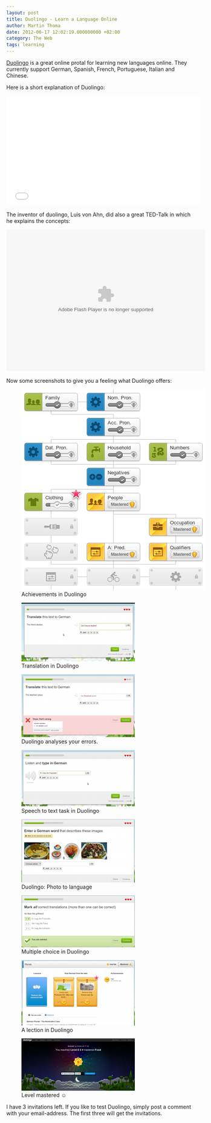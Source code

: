```yaml
---
layout: post
title: Duolingo - Learn a Language Online
author: Martin Thoma
date: 2012-06-17 12:02:19.000000000 +02:00
category: The Web
tags: learning
---
```

<a href="http://duolingo.com/">Duolingo</a> is a great online protal for learning new languages online. They currently support German, Spanish, French, Portuguese, Italian and Chinese.

Here is a short explanation of Duolingo:
<iframe width="512" height="288" src="//www.youtube.com/embed/WyzJ2Qq9Abs" frameborder="0" allowfullscreen></iframe>

The inventor of duolingo, Luis von Ahn, did also a great TED-Talk in which he explains the concepts:

<object width="526" height="374">
<param name="movie" value="http://video.ted.com/assets/player/swf/EmbedPlayer.swf"></param>
<param name="allowFullScreen" value="true" />
<param name="allowScriptAccess" value="always"/>
<param name="wmode" value="transparent"></param>
<param name="bgColor" value="#ffffff"></param>
<param name="flashvars" value="vu=http://video.ted.com/talk/stream/2011X/Blank/LuisVonAhn_2011X-320k.mp4&su=http://images.ted.com/images/ted/tedindex/embed-posters/LuisVonAhn_2011X-embed.jpg&vw=512&vh=288&ap=0&ti=1295&lang=&introDuration=15330&adDuration=4000&postAdDuration=830&adKeys=talk=luis_von_ahn_massive_scale_online_collaboration;year=2011;theme=the_rise_of_collaboration;event=TEDxCMU;tag=Internet;tag=collaboration;tag=computers;tag=language;tag=technology;&preAdTag=tconf.ted/embed;tile=1;sz=512x288;" />
<embed src="http://video.ted.com/assets/player/swf/EmbedPlayer.swf" pluginspace="http://www.macromedia.com/go/getflashplayer" type="application/x-shockwave-flash" wmode="transparent" bgColor="#ffffff" width="526" height="374" allowFullScreen="true" allowScriptAccess="always" flashvars="vu=http://video.ted.com/talk/stream/2011X/Blank/LuisVonAhn_2011X-320k.mp4&su=http://images.ted.com/images/ted/tedindex/embed-posters/LuisVonAhn_2011X-embed.jpg&vw=512&vh=288&ap=0&ti=1295&lang=&introDuration=15330&adDuration=4000&postAdDuration=830&adKeys=talk=luis_von_ahn_massive_scale_online_collaboration;year=2011;theme=the_rise_of_collaboration;event=TEDxCMU;tag=Internet;tag=collaboration;tag=computers;tag=language;tag=technology;&preAdTag=tconf.ted/embed;tile=1;sz=512x288;"></embed>
</object>

Now some screenshots to give you a feeling what Duolingo offers:
<figure class="aligncenter">
            <a href="../images/2012/06/duolingo-advancement.png"><img src="../images/2012/06/duolingo-advancement.png" alt="Achievements in Duolingo" style="max-width:488px;max-height:530px" class="size-full wp-image-27071"/></a>
            <figcaption class="text-center">Achievements in Duolingo</figcaption>
        </figure>

<figure class="aligncenter">
            <a href="../images/2012/06/duolingo-translation-300x155.png"><img src="../images/2012/06/duolingo-translation-300x155.png" alt="Translation in Duolingo" style="max-width:300px;max-height:155px" class="size-medium wp-image-27081"/></a>
            <figcaption class="text-center">Translation in Duolingo</figcaption>
        </figure>

<figure class="aligncenter">
            <a href="../images/2012/06/duolingo-typo-300x166.png"><img src="../images/2012/06/duolingo-typo-300x166.png" alt="Duolingo analyses your errors." style="max-width:300px;max-height:166px" class="size-medium wp-image-27091"/></a>
            <figcaption class="text-center">Duolingo analyses your errors.</figcaption>
        </figure>

<figure class="aligncenter">
            <a href="../images/2012/06/duolingo-speech-300x149.png"><img src="../images/2012/06/duolingo-speech-300x149.png" alt="Speech to text task in Duolingo" style="max-width:300px;max-height:149px" class="size-medium wp-image-27101"/></a>
            <figcaption class="text-center">Speech to text task in Duolingo</figcaption>
        </figure>

<figure class="aligncenter">
            <a href="../images/2012/06/duolingo-photo-to-language-300x167.png"><img src="../images/2012/06/duolingo-photo-to-language-300x167.png" alt="Duolingo: Photo to language" style="max-width:300px;max-height:167px" class="size-medium wp-image-27111"/></a>
            <figcaption class="text-center">Duolingo: Photo to language</figcaption>
        </figure>

<figure class="aligncenter">
            <a href="../images/2012/06/duolingo-multiple-choice-300x137.png"><img src="../images/2012/06/duolingo-multiple-choice-300x137.png" alt="Multiple choice in Duolingo" style="max-width:300px;max-height:137px" class="size-medium wp-image-27121"/></a>
            <figcaption class="text-center">Multiple choice in Duolingo</figcaption>
        </figure>

<figure class="aligncenter">
            <a href="../images/2012/06/duolingo-lection-300x173.png"><img src="../images/2012/06/duolingo-lection-300x173.png" alt="A lection in Duolingo" style="max-width:300px;max-height:173px" class="size-medium wp-image-27131"/></a>
            <figcaption class="text-center">A lection in Duolingo</figcaption>
        </figure>

<figure class="aligncenter">
            <a href="../images/2012/06/duolingo-achivement-300x138.png"><img src="../images/2012/06/duolingo-achivement-300x138.png" alt="Level mastered ☺" style="max-width:300px;max-height:138px" class="size-medium wp-image-27141"/></a>
            <figcaption class="text-center">Level mastered ☺</figcaption>
        </figure>

I have 3 invitations left. If you like to test Duolingo, simply post a comment with your email-address. The first three will get the invitations.
